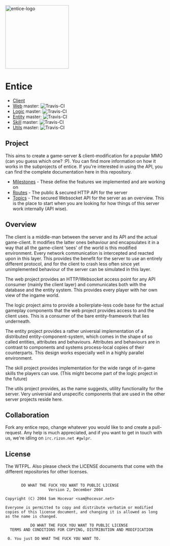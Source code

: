 
<a href="http://to.entice.so">
  <img src="http://to.entice.so/images/entice.png" alt="entice-logo" width="200" height="200">
</a><h1> Entice</h1>


* [Client](https://github.com/entice/client)
* [Web](https://github.com/entice/web) master: ![Travis-CI](https://travis-ci.org/entice/web.svg?branch=master)
* [Logic](https://github.com/entice/logic) master: ![Travis-CI](https://travis-ci.org/entice/logic.svg?branch=master)
* [Entity](https://github.com/entice/entity) master: ![Travis-CI](https://travis-ci.org/entice/entity.svg?branch=master)
* [Skill](https://github.com/entice/skill) master: ![Travis-CI](https://travis-ci.org/entice/skill.svg?branch=master)
* [Utils](https://github.com/entice/utils) master: ![Travis-CI](https://travis-ci.org/entice/utils.svg?branch=master)


## Project


This aims to create a game-server & client-modification for a popular MMO (can you guess which one? :P).
You can find more information on how it works in the subprojects of entice. If you're interested in using the API, you
can find the complete documentation here in this repository.

* [Milestones](https://github.com/entice/entice/blob/master/milestones.md) - These define the features we implemented and are working on
* [Routes](https://github.com/entice/entice/blob/master/routes.md) - The public & secured HTTP API for the server
* [Topics](https://github.com/entice/entice/blob/master/topics.md) - The secured Websocket API for the server as an overview. This is the place to start when you are looking
for how things of this server work internally (API wise).


## Overview


The client is a middle-man between the server and its API and the actual game-client. It modifies the latter ones
behaviour and encapsulates it in a way that all the game-client 'sees' of the world is this modified environment.
Every network communication is intercepted and reacted upon in this layer. This provides the benefit for the server
to use an entirely different protocol, and for the client to crash less often since yet unimplemented behaviour
of the server can be simulated in this layer.

The web project provides an HTTP/Websocket access point for any API consumer (mainly the client layer) and communicates
both with the database and the entity system. This provides every player with her own view of the ingame world.

The logic project aims to provide a boilerplate-less code base for the actual gameplay components that the web
project provides access to and the client uses. This is a consumer of the bare entity-framework that lies underneath.

The entity project provides a rather universial implementation of a distributed entity-component-system, which comes in
the shape of so called entities, attributes and behaviours. Attributes and behaviours are in contrast to components and
systems process-local copies of their counterparts. This design works especially well in a highly parallel environment.

The skill project provides implementation for the wide range of in-game skills the players can use. (This might
become part of the logic project in the future)

The utils project provides, as the name suggests, utility functionality for the server. Very universial and
unspecific components that are used in the other server projects reside here.


## Collaboration


Fork any entice repo, change whatever you would like to and create a pull-request. Any help is much appreciated,
and if you want to get in touch with us, we're idling on `irc.rizon.net #gwlpr`.


## License


The WTFPL. Also please check the LICENSE documents that come with the different repositories for other licenses.

```

       DO WHAT THE FUCK YOU WANT TO PUBLIC LICENSE
                   Version 2, December 2004

Copyright (C) 2004 Sam Hocevar <sam@hocevar.net>

Everyone is permitted to copy and distribute verbatim or modified
copies of this license document, and changing it is allowed as long
as the name is changed.

           DO WHAT THE FUCK YOU WANT TO PUBLIC LICENSE
  TERMS AND CONDITIONS FOR COPYING, DISTRIBUTION AND MODIFICATION

 0. You just DO WHAT THE FUCK YOU WANT TO.


```
